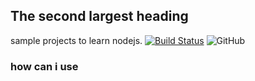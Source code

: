 ## The second largest heading

sample projects to learn nodejs.
[![Build Status](https://travis-ci.org/joemccann/dillinger.svg?branch=master)](https://travis-ci.org/joemccann/dillinger)
![GitHub](https://img.shields.io/github/license/bilaldevelop/nodejs-learning-examples?color=yellow&label=MIT&style=plastic)


### how can i use

